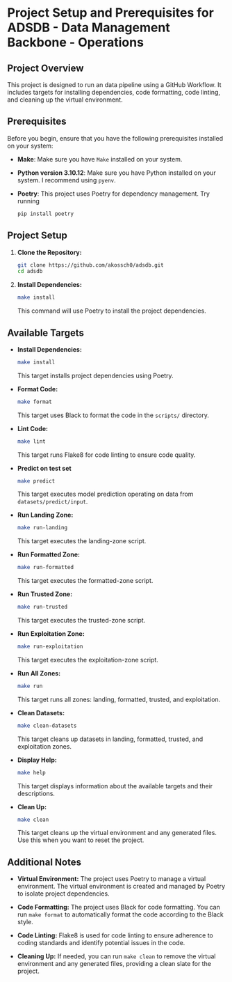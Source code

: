 # Project Setup and Prerequisites for ADSDB - Data Management Backbone - Operations

## Project Overview

This project is designed to run an data pipeline using a GitHub Workflow. It includes targets for installing dependencies, code formatting, code linting, and cleaning up the virtual environment.

## Prerequisites

Before you begin, ensure that you have the following prerequisites installed on your system:

- **Make**: Make sure you have `Make` installed on your system.

- **Python version 3.10.12**: Make sure you have Python installed on your system. I recommend using `pyenv`.

- **Poetry**: This project uses Poetry for dependency management. Try running 
    ```bash
    pip install poetry
    ```

## Project Setup

1. **Clone the Repository:**
   ```bash
   git clone https://github.com/akossch0/adsdb.git
   cd adsdb
   ```

2. **Install Dependencies:**
   ```bash
   make install
   ```

   This command will use Poetry to install the project dependencies.

## Available Targets

- **Install Dependencies:**
  ```bash
  make install
  ```
  This target installs project dependencies using Poetry.

- **Format Code:**
  ```bash
  make format
  ```
  This target uses Black to format the code in the `scripts/` directory.

- **Lint Code:**
  ```bash
  make lint
  ```
  This target runs Flake8 for code linting to ensure code quality.
- **Predict on test set**
  ```bash
  make predict
  ```
  This target executes model prediction operating on data from `datasets/predict/input`.
- **Run Landing Zone:**
  ```bash
  make run-landing
  ```
  This target executes the landing-zone script.

- **Run Formatted Zone:**
  ```bash
  make run-formatted
  ```
  This target executes the formatted-zone script.

- **Run Trusted Zone:**
  ```bash
  make run-trusted
  ```
  This target executes the trusted-zone script.

- **Run Exploitation Zone:**
  ```bash
  make run-exploitation
  ```
  This target executes the exploitation-zone script.

- **Run All Zones:**
  ```bash
  make run
  ```
  This target runs all zones: landing, formatted, trusted, and exploitation.

- **Clean Datasets:**
  ```bash
  make clean-datasets
  ```
  This target cleans up datasets in landing, formatted, trusted, and exploitation zones.

- **Display Help:**
  ```bash
  make help
  ```
  This target displays information about the available targets and their descriptions.

- **Clean Up:**
  ```bash
  make clean
  ```
  This target cleans up the virtual environment and any generated files. Use this when you want to reset the project.

## Additional Notes

- **Virtual Environment:**
  The project uses Poetry to manage a virtual environment. The virtual environment is created and managed by Poetry to isolate project dependencies.

- **Code Formatting:**
  The project uses Black for code formatting. You can run `make format` to automatically format the code according to the Black style.

- **Code Linting:**
  Flake8 is used for code linting to ensure adherence to coding standards and identify potential issues in the code.

- **Cleaning Up:**
  If needed, you can run `make clean` to remove the virtual environment and any generated files, providing a clean slate for the project.
